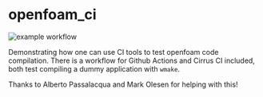 # openfoam_ci
![example workflow](https://github.com/timofeymukha/openfoam_ci/actions/workflows/main.yaml/badge.svg)

Demonstrating how one can use CI tools to test openfoam code compilation.
There is a workflow for Github Actions and Cirrus CI included, both test compiling a dummy application with `wmake`.

Thanks to Alberto Passalacqua and Mark Olesen for helping with this!

